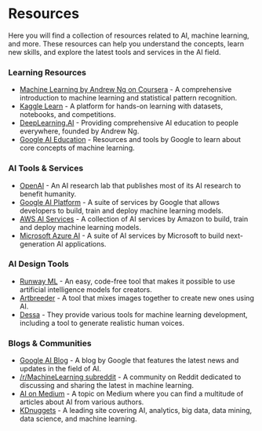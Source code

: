 # Resources

Here you will find a collection of resources related to AI, machine learning, and more. These resources can help you understand the concepts, learn new skills, and explore the latest tools and services in the AI field.

### Learning Resources

- [Machine Learning by Andrew Ng on Coursera](https://www.coursera.org/learn/machine-learning) - A comprehensive introduction to machine learning and statistical pattern recognition.
- [Kaggle Learn](https://www.kaggle.com/learn/overview) - A platform for hands-on learning with datasets, notebooks, and competitions.
- [DeepLearning.AI](https://www.deeplearning.ai/) - Providing comprehensive AI education to people everywhere, founded by Andrew Ng.
- [Google AI Education](https://ai.google/education/) - Resources and tools by Google to learn about core concepts of machine learning.

### AI Tools & Services

- [OpenAI](https://www.openai.com/) - An AI research lab that publishes most of its AI research to benefit humanity.
- [Google AI Platform](https://cloud.google.com/ai-platform/) - A suite of services by Google that allows developers to build, train and deploy machine learning models.
- [AWS AI Services](https://aws.amazon.com/ai/) - A collection of AI services by Amazon to build, train and deploy machine learning models.
- [Microsoft Azure AI](https://azure.microsoft.com/en-us/overview/ai-platform/) - A suite of AI services by Microsoft to build next-generation AI applications.

### AI Design Tools

- [Runway ML](https://www.runwayml.com/) - An easy, code-free tool that makes it possible to use artificial intelligence models for creators.
- [Artbreeder](https://www.artbreeder.com/) - A tool that mixes images together to create new ones using AI.
- [Dessa](https://dessa.com/) - They provide various tools for machine learning development, including a tool to generate realistic human voices.

### Blogs & Communities

- [Google AI Blog](https://ai.googleblog.com/) - A blog by Google that features the latest news and updates in the field of AI.
- [/r/MachineLearning subreddit](https://www.reddit.com/r/MachineLearning/) - A community on Reddit dedicated to discussing and sharing the latest in machine learning.
- [AI on Medium](https://medium.com/topic/artificial-intelligence) - A topic on Medium where you can find a multitude of articles about AI from various authors.
- [KDnuggets](https://www.kdnuggets.com/) - A leading site covering AI, analytics, big data, data mining, data science, and machine learning.
